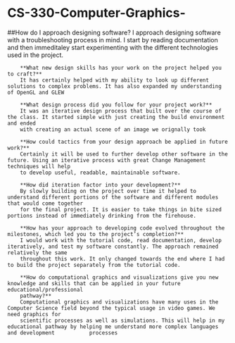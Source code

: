 # CS-330-Computer-Graphics-

   ##How do I approach designing software?
    I approach designing software with a troubleshooting process in mind. I start by reading documentation and then immeditaley start experimenting with the different technologies used in the project.
    
        **What new design skills has your work on the project helped you to craft?**
        It has certainly helped with my ability to look up different solutions to complex problems. It has also expanded my understanding of OpenGL and GLEW
        
        **What design process did you follow for your project work?**
        It was an iterative design process that built over the course of the class. It started simple with just creating the build environment and ended
        with creating an actual scene of an image we orignally took
        
        **How could tactics from your design approach be applied in future work?**
        Certainly it will be used to further develop other software in the future. Using an iterative process with great Change Management techniques will help
        to develop useful, readable, maintainable software.
        
        **How did iteration factor into your development?**
        By slowly building on the project over time it helped to understand different portions of the software and different modules that would come together 
        for the final project. It is easier to take things in bite sized portions instead of immediately drinking from the firehouse.
        
        **How has your approach to developing code evolved throughout the milestones, which led you to the project’s completion?**
        I would work with the tutorial code, read documentation, develop iteratively, and test my software constantly. The approach remained relatively the same
        throughout this work. It only changed towards the end where I had to build the project separately from the tutorial code.
      
        **How do computational graphics and visualizations give you new knowledge and skills that can be applied in your future educational/professional
        pathway?**
        Computational graphics and visualizations have many uses in the Computer Science field beyond the typical usage in video games. We need graphics for 
        scientific processes as well as simulations. This will help in my educational pathway by helping me understand more complex languages and development           processes


